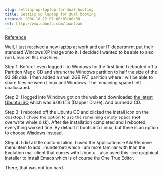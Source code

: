 ```yaml
---  
slug: setting-up-laptop-for-dual-booting
title: Setting up laptop for dual booting
created: 2006-10-12 07:00:00+00:00
ref: http://www.ubuntu.com/download
---  
```

[Reference](http://www.ubuntu.com/download)
 
Well, I just received a new laptop at work and our IT department put their standard Windows XP image onto it.  I decided I wanted to be able to also run Linux on this machine.

Step 1: Before I even logged into Windows for the first time I rebooted  off a Partition Magic CD and shrunk the Windows partition to half the size of the 93 GB disk.  I then added a small 2GB FAT partition where I will be able to share files between Linux and Windows.  The remaining space I left unallocated.

Step 2: I logged into Windows got on the web and downloaded [the latest Ubuntu ISO](http://www.ubuntu.com/download) which was 6.06 LTS (Dapper Drake). And burned a CD.

Step 3: I rebooted off the Ubuntu CD and clicked the install icon on the desktop.  I chose the option to use the remaining empty space (**not** overwrite whole disk).  After the installation completed and I rebooted, everything worked fine.  By default it boots into Linux, but there is an option to choose Windows instead.

Step 4: I did a little customization.  I used the Applications->Add/Remove menu item to add Thunderbird which I am more familiar with than the Evolution mail client that comes with Ubuntu.  I also used this nice graphical installer to install Emacs which is of course the One True Editor.

There, that was not too hard.

